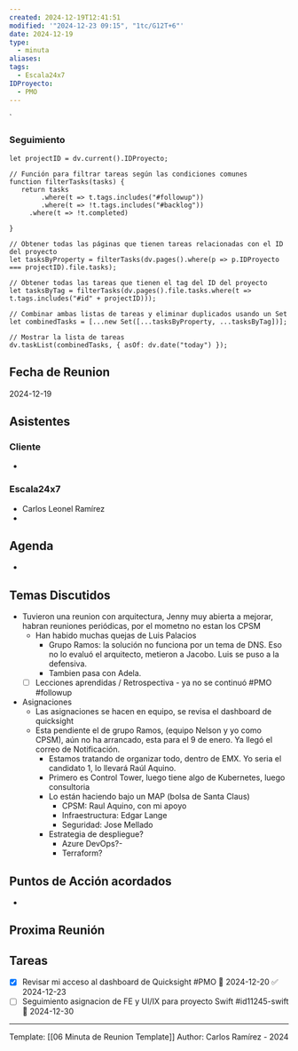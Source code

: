 ```yaml
---
created: 2024-12-19T12:41:51
modified: '"2024-12-23 09:15", "1tc/G12T+6"'
date: 2024-12-19
type:
  - minuta
aliases: 
tags:
  - Escala24x7
IDProyecto:
  - PMO
---
```


`

### Seguimiento

```dataviewjs
let projectID = dv.current().IDProyecto;

// Función para filtrar tareas según las condiciones comunes
function filterTasks(tasks) {
   return tasks
        .where(t => t.tags.includes("#followup"))
        .where(t => !t.tags.includes("#backlog"))
     .where(t => !t.completed)
        
}

// Obtener todas las páginas que tienen tareas relacionadas con el ID del proyecto
let tasksByProperty = filterTasks(dv.pages().where(p => p.IDProyecto === projectID).file.tasks);

// Obtener todas las tareas que tienen el tag del ID del proyecto
let tasksByTag = filterTasks(dv.pages().file.tasks.where(t => t.tags.includes("#id" + projectID)));

// Combinar ambas listas de tareas y eliminar duplicados usando un Set
let combinedTasks = [...new Set([...tasksByProperty, ...tasksByTag])];

// Mostrar la lista de tareas
dv.taskList(combinedTasks, { asOf: dv.date("today") });
 ```
## Fecha de Reunion
2024-12-19

## Asistentes

### Cliente
* 
### Escala24x7
- Carlos Leonel Ramírez
-  

## Agenda
* 
## Temas Discutidos

* Tuvieron una reunion con arquitectura, Jenny muy abierta a mejorar, habran reuniones periódicas, por el mometno no estan los CPSM
	* Han habido muchas quejas de Luis Palacios
		* Grupo Ramos: la solución no funciona por un tema de DNS. Eso no lo evaluó el arquitecto, metieron a Jacobo. Luis se puso a la defensiva.
		* Tambien pasa con Adela.
	* [ ] Lecciones aprendidas / Retrospectiva - ya no se continuó #PMO #followup
* Asignaciones
	* Las asignaciones se hacen en equipo, se revisa el dashboard de quicksight
	* Esta pendiente el de grupo Ramos, (equipo Nelson y yo como CPSM), aún no ha arrancado, esta para el 9 de enero. Ya llegó el correo de Notificación. 
		* Estamos tratando de organizar todo, dentro de EMX. Yo seria el candidato 1, lo llevará Raúl Aquino.
		* Primero es Control Tower, luego tiene algo de Kubernetes, luego consultoria
		* Lo están haciendo bajo un MAP (bolsa de Santa Claus)
			* CPSM: Raul Aquino, con mi apoyo
			* Infraestructura: Edgar Lange
			* Seguridad: Jose Mellado
		* Estrategia de despliegue?
			* Azure DevOps?-
			* Terraform?
## Puntos de Acción acordados
- 

## Proxima Reunión


## Tareas
- [x] Revisar mi acceso al dashboard de Quicksight #PMO 📅 2024-12-20 ✅ 2024-12-23
- [ ] Seguimiento asignacion de FE y UI/IX para proyecto Swift #id11245-swift 📅 2024-12-30

---
Template: [[06 Minuta de Reunion Template]]
Author: Carlos Ramírez - 2024
